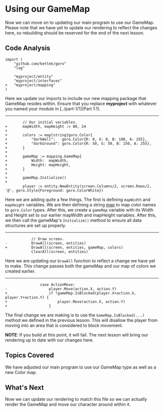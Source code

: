 # Using our GameMap
Now we can move on to updating our main program to use our GameMap. Please note that we have yet to update our rendering to reflect the changes here, so rebuilding should be reserved for the end of the next lesson.

## Code Analysis

```
import (
	"github.com/kettek/goro"
	"log"

	"myproject/entity"
	"myproject/interfaces"
+	"myproject/mapping"
)
```
Here we update our imports to include our new mapping package that GameMap resides within. Ensure that you replace **myproject** with whatever you named your module in [../part-1/1](Part 1:1).

---
```
		// Our initial variables.
+		mapWidth, mapHeight := 80, 24
+
+		colors := map[string]goro.Color{
+			"darkWall":   goro.Color{R: 0, G: 0, B: 100, A: 255},
+			"darkGround": goro.Color{R: 50, G: 50, B: 150, A: 255},
+		}
+
+		gameMap := mapping.GameMap{
+			Width:  mapWidth,
+			Height: mapHeight,
+		}
+
+		gameMap.Initialize()
+
		player := entity.NewEntity(screen.Columns/2, screen.Rows/2, '@', goro.Style{Foreground: goro.ColorWhite})

```
Here we are adding quite a few things. The first is defining `mapWidth` and `mapHeight` variables. We are then defining a string [map](https://tour.golang.org/moretypes/19) to map color names to `goro.Color` types. After this, we create a `gameMap` variable with its Width and Height set to our earlier mapWidth and mapHeight variables. After this, we then call the gameMap's `Initialize()` method to ensure all data structures are set up properly.

---
```
			// Draw screen.
-			DrawAll(screen, entities)
+			DrawAll(screen, entities, gameMap, colors)
			ClearAll(screen, entities)
```
Here we are updating our `DrawAll` function to reflect a change we have yet to make. This change passes both the gameMap and our map of colors we created earlier.

---
```
				case ActionMove:
-					player.Move(action.X, action.Y)
+					if !gameMap.IsBlocked(player.X+action.X, player.Y+action.Y) {
+						player.Move(action.X, action.Y)
+					}
```
The final change we are making is to use the `GameMap.IsBlocked(...)` method we defined in the previous lesson. This will disallow the player from moving into an area that is considered to block movement.

**NOTE**: If you build at this point, it will fail. The next lesson will bring our rendering up to date with our changes here.

## Topics Covered
We have adjusted our main program to use our GameMap type as well as a new Color map.

## What's Next
Now we can update our rendering to match this file so we can actually render the GameMap and move our character around within it.

